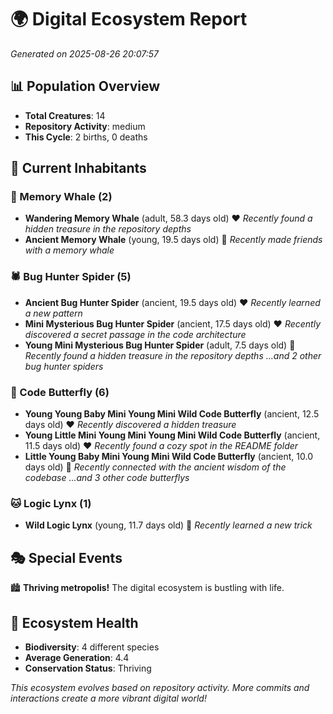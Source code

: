 # 🌍 Digital Ecosystem Report
*Generated on 2025-08-26 20:07:57*

## 📊 Population Overview
- **Total Creatures**: 14
- **Repository Activity**: medium
- **This Cycle**: 2 births, 0 deaths

## 👥 Current Inhabitants

### 🐋 Memory Whale (2)
- **Wandering Memory Whale** (adult, 58.3 days old) ❤️
  *Recently found a hidden treasure in the repository depths*
- **Ancient Memory Whale** (young, 19.5 days old) 💚
  *Recently made friends with a memory whale*

### 🕷️ Bug Hunter Spider (5)
- **Ancient Bug Hunter Spider** (ancient, 19.5 days old) ❤️
  *Recently learned a new pattern*
- **Mini Mysterious Bug Hunter Spider** (ancient, 17.5 days old) ❤️
  *Recently discovered a secret passage in the code architecture*
- **Young Mini Mysterious Bug Hunter Spider** (adult, 7.5 days old) 💚
  *Recently found a hidden treasure in the repository depths*
  *...and 2 other bug hunter spiders*

### 🦋 Code Butterfly (6)
- **Young Young Baby Mini Young Mini Wild Code Butterfly** (ancient, 12.5 days old) ❤️
  *Recently discovered a hidden treasure*
- **Young Little Mini Young Mini Young Mini Wild Code Butterfly** (ancient, 11.5 days old) ❤️
  *Recently found a cozy spot in the README folder*
- **Little Young Baby Mini Young Mini Wild Code Butterfly** (ancient, 10.0 days old) 💛
  *Recently connected with the ancient wisdom of the codebase*
  *...and 3 other code butterflys*

### 🐱 Logic Lynx (1)
- **Wild Logic Lynx** (young, 11.7 days old) 💛
  *Recently learned a new trick*

## 🎭 Special Events

🏙️ **Thriving metropolis!** The digital ecosystem is bustling with life.

## 🔬 Ecosystem Health
- **Biodiversity**: 4 different species
- **Average Generation**: 4.4
- **Conservation Status**: Thriving

*This ecosystem evolves based on repository activity. More commits and interactions create a more vibrant digital world!*